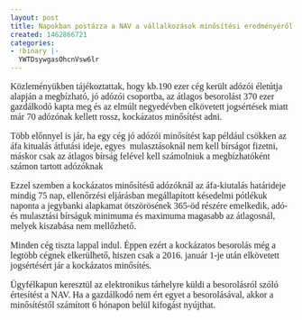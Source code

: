 ```yaml
---
layout: post
title: Napokban postázza a NAV a vállalkozások minősítési eredményéről szóló tájékoztatót.
created: 1462866721
categories:
- !binary |-
  YWTDsywgasOhcnVsw6lr
---
```

<p style="margin-right: 0cm; margin-left: 0cm; font-size: 12pt; font-family: 'Times New Roman', serif; color: #222222;">Közleményükben tájékoztattak, hogy kb.190 ezer cég került adózói életútja alapján a megbízható, jó adózói csoportba, az átlagos besorolást 370 ezer gazdálkodó kapta meg és az elmúlt negyedévben elkövetett jogsértések miatt már 70 adózónak kellett rossz, kockázatos minősítést adni.<span style="text-decoration: underline;"></span><span style="text-decoration: underline;"></span></p><p style="margin-right: 0cm; margin-left: 0cm; font-size: 12pt; font-family: 'Times New Roman', serif; color: #222222;">Több előnnyel is jár, ha egy cég jó adózói minősítést kap például csökken az áfa kitualás átfutási ideje, egyes &nbsp;mulasztásoknál nem kell bírságot fizetni, máskor csak az átlagos bírság felével kell számolniuk a megbízhatóként számon tartott adózóknak<span style="text-decoration: underline;"></span><span style="text-decoration: underline;"></span></p><p style="margin-right: 0cm; margin-left: 0cm; font-size: 12pt; font-family: 'Times New Roman', serif; color: #222222;">Ezzel szemben a kockázatos minősítésű adózóknál az áfa-kiutalás határideje mindig 75 nap, ellenőrzési eljárásban megállapított késedelmi pótlékuk naponta a jegybanki alapkamat ötszörösének 365-öd részére emelkedik, adó- és mulasztási bírságuk minimuma és maximuma magasabb az átlagosnál, melyek kiszabása nem mellőzhető.<span style="text-decoration: underline;"></span><span style="text-decoration: underline;"></span></p><p style="margin-right: 0cm; margin-left: 0cm; font-size: 12pt; font-family: 'Times New Roman', serif; color: #222222;">Minden cég tiszta lappal indul. Éppen ezért a kockázatos besorolás még a legtöbb cégnek elkerülhető, hiszen csak a 2016. január 1-je után elkövetett jogsértésért jár a kockázatos minősítés.<span style="text-decoration: underline;"></span><span style="text-decoration: underline;"></span></p><p style="margin-right: 0cm; margin-left: 0cm; font-size: 12pt; font-family: 'Times New Roman', serif; color: #222222;">Ügyfélkapun keresztül az elektronikus tárhelyre küldi a besorolásról szóló értesítést a NAV. Ha a gazdálkodó nem ért egyet a besorolásával, akkor a minősítéstől számított 6 hónapon belül kifogást nyújthat.</p>
